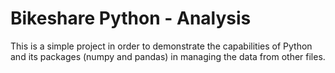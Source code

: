 # Bikeshare Python - Analysis

This is a simple project in order to demonstrate the capabilities of Python and its packages (numpy and pandas) in managing the data from other files.
